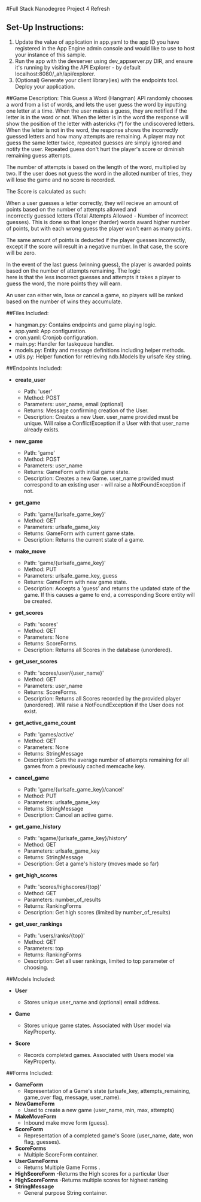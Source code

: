 #Full Stack Nanodegree Project 4 Refresh

## Set-Up Instructions:
1.  Update the value of application in app.yaml to the app ID you have registered
 in the App Engine admin console and would like to use to host your instance of this sample.
1.  Run the app with the devserver using dev_appserver.py DIR, and ensure it's
 running by visiting the API Explorer - by default localhost:8080/_ah/api/explorer.
1.  (Optional) Generate your client library(ies) with the endpoints tool.
 Deploy your application.
 
 
##Game Description:
This Guess a Word (Hangman) API randomly chooses a word from a list of words, and lets the user guess the word by inputting one         letter at a time. When the user makes a guess, they are notified if the letter is in the word or not. When the letter is in the word     the response will show the position of the letter with astericks (*) for the undiscovered letters. When the letter is not in the         word, the response shows the incorrectly guessed letters and how many attempts are remaining. A player may not guess the same letter     twice, repreated guesses are simply ignored and notify the user. Repeated guess don't hurt the player's score or diminish remaining     guess attempts.

The number of attempts is based on the length of the word, multiplied by two. If the user does not guess the word in the alloted         number of tries, they will lose the game and no score is recorded.

The Score is calculated as such:

When a user guesses a letter correctly, they will recieve an amount of points based on the number of attempts allowed and  
incorrectly guessed letters (Total Attempts Allowed - Number of incorrect guesses). This is done so that longer (harder) words award     higher number of points, but with each wrong guess the player won't earn as many points.

The same amount of points is deducted if the player guesses incorrectly, except if the score will result in a negative number. In       that case, the score will be zero.

In the event of the last guess (winning guess), the player is awarded points based on the number of attempts remaining. The logic  
here is that the less incorrect guesses and attempts it takes a player to guess the word, the more points they will earn.

An user can either win, lose or cancel a game, so players will be ranked based on the number of wins they accumulate.

##Files Included:
 - hangman.py: Contains endpoints and game playing logic.
 - app.yaml: App configuration.
 - cron.yaml: Cronjob configuration.
 - main.py: Handler for taskqueue handler.
 - models.py: Entity and message definitions including helper methods.
 - utils.py: Helper function for retrieving ndb.Models by urlsafe Key string.

##Endpoints Included:

 - **create_user**
    - Path: 'user'
    - Method: POST
    - Parameters: user_name, email (optional)
    - Returns: Message confirming creation of the User.
    - Description: Creates a new User. user_name provided must be unique. Will 
    raise a ConflictException if a User with that user_name already exists.
    
 - **new_game**
    - Path: 'game'
    - Method: POST
    - Parameters: user_name
    - Returns: GameForm with initial game state.
    - Description: Creates a new Game. user_name provided must correspond to an
    existing user - will raise a NotFoundException if not. 
     
 - **get_game**
    - Path: 'game/{urlsafe_game_key}'
    - Method: GET
    - Parameters: urlsafe_game_key
    - Returns: GameForm with current game state.
    - Description: Returns the current state of a game.
    
 - **make_move**
    - Path: 'game/{urlsafe_game_key}'
    - Method: PUT
    - Parameters: urlsafe_game_key, guess
    - Returns: GameForm with new game state.
    - Description: Accepts a 'guess' and returns the updated state of the game.
    If this causes a game to end, a corresponding Score entity will be created.
    
 - **get_scores**
    - Path: 'scores'
    - Method: GET
    - Parameters: None
    - Returns: ScoreForms.
    - Description: Returns all Scores in the database (unordered).
    
 - **get_user_scores**
    - Path: 'scores/user/{user_name}'
    - Method: GET
    - Parameters: user_name
    - Returns: ScoreForms. 
    - Description: Returns all Scores recorded by the provided player (unordered).
    Will raise a NotFoundException if the User does not exist.
    
 - **get_active_game_count**
    - Path: 'games/active'
    - Method: GET
    - Parameters: None
    - Returns: StringMessage
    - Description: Gets the average number of attempts remaining for all games
    from a previously cached memcache key.
    
 - **cancel_game**
    - Path: 'game/{urlsafe_game_key}/cancel'
    - Method: PUT
    - Parameters: urlsafe_game_key
    - Returns: StringMessage
    - Description: Cancel an active game.
    
 - **get_game_history**
 
    - Path: 'sgame/{urlsafe_game_key}/history'
    - Method: GET
    - Parameters: urlsafe_game_key
    - Returns: StringMessage
    - Description: Get a game's history (moves made so far)
    
 - **get_high_scores**
    - Path: 'scores/highscores/{top}'
    - Method: GET
    - Parameters: number_of_results
    - Returns: RankingForms
    - Description: Get high scores (limited by number_of_results)
 - **get_user_rankings**
    - Path: 'users/ranks/{top}'
    - Method: GET
    - Parameters: top
    - Returns: RankingForms
    - Description: Get all user rankings, limited to top parameter of choosing.
    
    

##Models Included:
 - **User**
    - Stores unique user_name and (optional) email address.
    
 - **Game**
    - Stores unique game states. Associated with User model via KeyProperty.
    
 - **Score**
    - Records completed games. Associated with Users model via KeyProperty.
    
##Forms Included:
 - **GameForm**
    - Representation of a Game's state (urlsafe_key, attempts_remaining,
    game_over flag, message, user_name).
 - **NewGameForm**
    - Used to create a new game (user_name, min, max, attempts)
 - **MakeMoveForm**
    - Inbound make move form (guess).
 - **ScoreForm**
    - Representation of a completed game's Score (user_name, date, won flag,
    guesses).
 - **ScoreForms**
    - Multiple ScoreForm container.
 - **UserGameForms**
    - Returns Multiple Game Forms .
 - **HighScoreForm**
    -Returns the High scores for a particular User
 - **HighScoreForms**
    -Returns multiple scores for highest ranking
 - **StringMessage**
    - General purpose String container.
